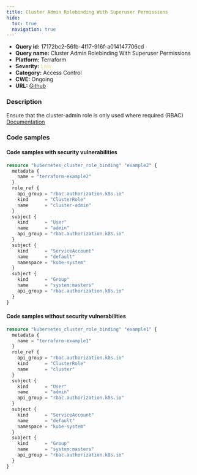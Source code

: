 ```yaml
---
title: Cluster Admin Rolebinding With Superuser Permissions
hide:
  toc: true
  navigation: true
---
```


<style>
  .highlight .hll {
    background-color: #ff171742;
  }
  .md-content {
    max-width: 1100px;
    margin: 0 auto;
  }
</style>

-   **Query id:** 17172bc2-56fb-4f17-916f-a014147706cd
-   **Query name:** Cluster Admin Rolebinding With Superuser Permissions
-   **Platform:** Terraform
-   **Severity:** <span style="color:#edd57e">Low</span>
-   **Category:** Access Control
-   **CWE:** Ongoing
-   **URL:** [Github](https://github.com/DataDog/kics/tree/master/assets/queries/terraform/kubernetes/cluster_admin_role_binding_with_super_user_permissions)

### Description
Ensure that the cluster-admin role is only used where required (RBAC)<br>
[Documentation](https://registry.terraform.io/providers/hashicorp/kubernetes/latest/docs/resources/cluster_role_binding#name)

### Code samples
#### Code samples with security vulnerabilities
```tf title="Positive test num. 1 - tf file" hl_lines="8"
resource "kubernetes_cluster_role_binding" "example2" {
  metadata {
    name = "terraform-example2"
  }
  role_ref {
    api_group = "rbac.authorization.k8s.io"
    kind      = "ClusterRole"
    name      = "cluster-admin"
  }
  subject {
    kind      = "User"
    name      = "admin"
    api_group = "rbac.authorization.k8s.io"
  }
  subject {
    kind      = "ServiceAccount"
    name      = "default"
    namespace = "kube-system"
  }
  subject {
    kind      = "Group"
    name      = "system:masters"
    api_group = "rbac.authorization.k8s.io"
  }
}

```


#### Code samples without security vulnerabilities
```tf title="Negative test num. 1 - tf file"
resource "kubernetes_cluster_role_binding" "example1" {
  metadata {
    name = "terraform-example1"
  }
  role_ref {
    api_group = "rbac.authorization.k8s.io"
    kind      = "ClusterRole"
    name      = "cluster"
  }
  subject {
    kind      = "User"
    name      = "admin"
    api_group = "rbac.authorization.k8s.io"
  }
  subject {
    kind      = "ServiceAccount"
    name      = "default"
    namespace = "kube-system"
  }
  subject {
    kind      = "Group"
    name      = "system:masters"
    api_group = "rbac.authorization.k8s.io"
  }
}

```

